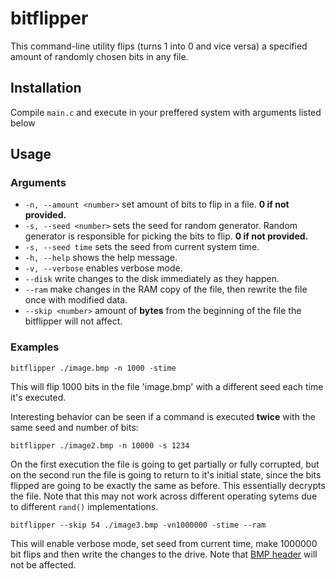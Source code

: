 # bitflipper

This command-line utility flips (turns 1 into 0 and vice versa) a specified amount of randomly chosen bits in any file.

## Installation
Compile `main.c` and execute in your preffered system with arguments listed below

## Usage
### Arguments
- `-n, --amount <number>` set amount of bits to flip in a file. **0 if not provided.**
- `-s, --seed <number>` sets the seed for random generator. Random generator is responsible for picking the bits to flip. **0 if not provided.**
- `-s, --seed time` sets the seed from current system time.
- `-h, --help` shows the help message.
- `-v, --verbose` enables verbose mode.
- `--disk` write changes to the disk immediately as they happen.
- `--ram` make changes in the RAM copy of the file, then rewrite the file once with modified data.
- `--skip <number>` amount of **bytes** from the beginning of the file the bitflipper will not affect.

### Examples
`bitflipper ./image.bmp -n 1000 -stime`

This will flip 1000 bits in the file 'image.bmp' with a different seed each time it's executed.

Interesting behavior can be seen if a command is executed **twice** with the same seed and number of bits:

`bitflipper ./image2.bmp -n 10000 -s 1234`

On the first execution the file is going to get partially or fully corrupted, but on the second run the file is going to return to it's initial state, since the bits flipped are going to be exactly the same as before. This essentially decrypts the file. Note that this may not work across different operating sytems due to different `rand()` implementations.

`bitflipper --skip 54 ./image3.bmp -vn1000000 -stime --ram`

This will enable verbose mode, set seed from current time, make 1000000 bit flips and then write the changes to the drive.
Note that [BMP header](https://www.google.com/search?q=bmp+header+size) will not be affected.